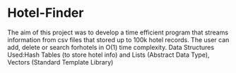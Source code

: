 # Hotel-Finder
The aim of this project was to develop a time efficient program that streams information from csv files that stored up to 100k hotel records. The user can add, delete or search forhotels in O(1) time complexity.
Data Structures Used:Hash Tables (to store hotel info) and Lists (Abstract Data Type), Vectors (Standard Template Library)
